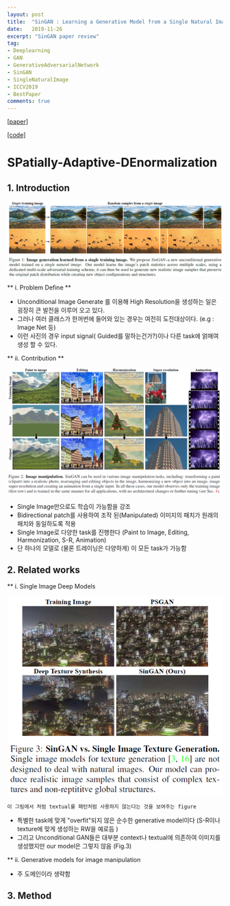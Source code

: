 ```yaml
---
layout: post
title:  "SinGAN : Learning a Generative Model from a Single Natural Image"
date:   2019-11-26
excerpt: "SinGAN paper review"
tag:
- Deeplearning
- GAN 
- GenerativeAdversarialNetwork
- SinGAN
- SingleNaturalImage
- ICCV2019
- BestPaper
comments: true
---
```


[[paper]](https://arxiv.org/abs/1905.01164)

[[code]](https://github.com/tamarott/SinGAN)

SPatially-Adaptive-DEnormalization
==================================

## 1. Introduction
<img src="/images/SinGAN/1.png">

** i. Problem Define **

- Unconditional Image Generate 를 이용해 High Resolution을 생성하는 일은 굉장히 큰 발전을 이루어 오고 있다.
- 그러나 여러 클래스가 한꺼번에 들어와 있는 경우는 여전히 도전대상이다. (e.g : Image Net 등)
- 이런 사진의 경우 input signal( Guided를 말하는건가?)이나 다른 task에 얽매여 생성 할 수 있다.



** ii. Contribution **

<img src="/images/SinGAN/2.png">

- Single Image만으로도 학습이 가능함을 강조
- Bidirectional patch를 사용하여 조작 된(Manipulated) 이미지의 패치가 원래의 패치와 동일하도록 적용
- Single Image로 다양한 task를 진행한다 (Paint to Image, Editing, Harmonization, S-R, Animation)
- 단 하나의 모델로 (물론 트레이닝은 다양하게) 이 모든 task가 가능함


## 2. Related works

** i. Single Image Deep Models

<img src="/images/SinGAN/3.png">

	이 그림에서 처럼 textual를 패턴처럼 사용하지 않는다는 것을 보여주는 figure

- 특별한 task에 맞게 "overfit"되지 않은 순수한 generative model이다 (S-R이나 texture에 맞게 생성하는 RW을 예로듬 )
- 그리고 Unconditional GAN들은 대부분 context나 textual에 의존하여 이미지를 생성했지만 our model은 그렇지 않음 (Fig.3)

** ii. Generative models for image manipulation

- 주 도메인이라 생략함

## 3. Method

    
